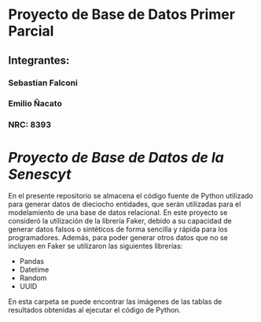 # Proyecto de Base de Datos Primer Parcial
## Integrantes:
### Sebastian Falconi
### Emilio Ñacato
### NRC: 8393

# _Proyecto de Base de Datos de la Senescyt_

En el presente repositorio se almacena el código fuente de Python utilizado para  generar datos de dieciocho entidades, que serán utilizadas para el modelamiento de una base de datos relacional. En este proyecto se consideró la utilización de la librería Faker, debido a su capacidad de generar datos falsos o sintéticos de forma sencilla y rápida para los programadores. Además, para poder generar otros datos que no se incluyen en Faker se utilizaron las siguientes librerías:

- Pandas
- Datetime
- Random
- UUID

En esta carpeta se puede encontrar las imágenes de las tablas de resultados obtenidas al ejecutar el código de Python.
